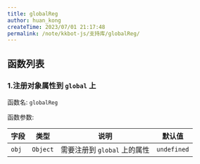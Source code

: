 ```yaml
---
title: globalReg
author: huan_kong
createTime: 2023/07/01 21:17:48
permalink: /note/kkbot-js/支持库/globalReg/
---
```


## 函数列表

### 1.注册对象属性到 `global` 上

函数名: `globalReg`

函数参数:

| 字段  | 类型     | 说明                         | 默认值      |
| ----- | -------- | ---------------------------- | ----------- |
| `obj` | `Object` | 需要注册到 `global` 上的属性 | `undefined` |

